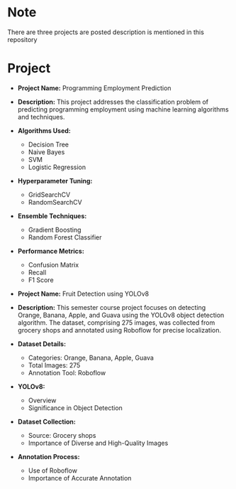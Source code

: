 # Note 
There are three projects are posted description is mentioned in this repository
# Project
- **Project Name:** Programming Employment Prediction
- **Description:** This project addresses the classification problem of predicting programming employment using machine learning algorithms and techniques.
- **Algorithms Used:**
  - Decision Tree
  - Naive Bayes
  - SVM
  - Logistic Regression
- **Hyperparameter Tuning:**
  - GridSearchCV
  - RandomSearchCV
- **Ensemble Techniques:**
  - Gradient Boosting
  - Random Forest Classifier
- **Performance Metrics:**
  - Confusion Matrix
  - Recall
  - F1 Score

- **Project Name:** Fruit Detection using YOLOv8
- **Description:** This semester course project focuses on detecting Orange, Banana, Apple, and Guava using the YOLOv8 object detection algorithm. The dataset, comprising 275 images, was collected from grocery shops and annotated using Roboflow for precise localization.
- **Dataset Details:**
  - Categories: Orange, Banana, Apple, Guava
  - Total Images: 275
  - Annotation Tool: Roboflow
- **YOLOv8:**
  - Overview
  - Significance in Object Detection
- **Dataset Collection:**
  - Source: Grocery shops
  - Importance of Diverse and High-Quality Images
- **Annotation Process:**
  - Use of Roboflow
  - Importance of Accurate Annotation

